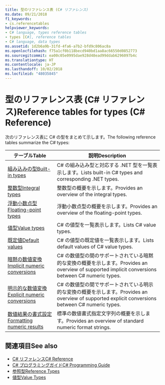 ```yaml
---
title: 型のリファレンス表 (C# リファレンス)
ms.date: 09/21/2018
f1_keywords:
- cs.referencetables
helpviewer_keywords:
- C# language, types reference tables
- types [C#], reference tables
- C# language, data types
ms.assetid: 1d2b6a9b-31fd-4fa6-a7b2-bfd9c806ac8a
ms.openlocfilehash: f75a1cf0b118becd940bd1aa8ac66550d0852773
ms.sourcegitcommit: ea00c05e0995dae928d48ead99ddab6296097b4c
ms.translationtype: HT
ms.contentlocale: ja-JP
ms.lasthandoff: 10/02/2018
ms.locfileid: "48035845"
---
```

# <a name="reference-tables-for-types-c-reference"></a><span data-ttu-id="3edf0-102">型のリファレンス表 (C# リファレンス)</span><span class="sxs-lookup"><span data-stu-id="3edf0-102">Reference tables for types (C# Reference)</span></span>

<span data-ttu-id="3edf0-103">次のリファレンス表に C# の型をまとめて示します。</span><span class="sxs-lookup"><span data-stu-id="3edf0-103">The following reference tables summarize the C# types:</span></span>

|<span data-ttu-id="3edf0-104">テーブル</span><span class="sxs-lookup"><span data-stu-id="3edf0-104">Table</span></span>|<span data-ttu-id="3edf0-105">説明</span><span class="sxs-lookup"><span data-stu-id="3edf0-105">Description</span></span>|
|---------|---------|
|[<span data-ttu-id="3edf0-106">組み込みの型</span><span class="sxs-lookup"><span data-stu-id="3edf0-106">Built-in types</span></span>](built-in-types-table.md)|<span data-ttu-id="3edf0-107">C# の組み込み型と対応する .NET 型を一覧表示します。</span><span class="sxs-lookup"><span data-stu-id="3edf0-107">Lists built-in C# types and corresponding .NET types.</span></span>|
|[<span data-ttu-id="3edf0-108">整数型</span><span class="sxs-lookup"><span data-stu-id="3edf0-108">Integral types</span></span>](integral-types-table.md)|<span data-ttu-id="3edf0-109">整数型の概要を示します。</span><span class="sxs-lookup"><span data-stu-id="3edf0-109">Provides an overview of the integral types.</span></span>|
|[<span data-ttu-id="3edf0-110">浮動小数点型</span><span class="sxs-lookup"><span data-stu-id="3edf0-110">Floating-point types</span></span>](floating-point-types-table.md)|<span data-ttu-id="3edf0-111">浮動小数点型の概要を示します。</span><span class="sxs-lookup"><span data-stu-id="3edf0-111">Provides an overview of the floating-point types.</span></span>|
|[<span data-ttu-id="3edf0-112">値型</span><span class="sxs-lookup"><span data-stu-id="3edf0-112">Value types</span></span>](value-types-table.md)|<span data-ttu-id="3edf0-113">C# の値型を一覧表示します。</span><span class="sxs-lookup"><span data-stu-id="3edf0-113">Lists C# value types.</span></span>|
|[<span data-ttu-id="3edf0-114">既定値</span><span class="sxs-lookup"><span data-stu-id="3edf0-114">Default values</span></span>](default-values-table.md)|<span data-ttu-id="3edf0-115">C# の値型の既定値を一覧表示します。</span><span class="sxs-lookup"><span data-stu-id="3edf0-115">Lists default values of C# value types.</span></span>|
|[<span data-ttu-id="3edf0-116">暗黙の数値変換</span><span class="sxs-lookup"><span data-stu-id="3edf0-116">Implicit numeric conversions</span></span>](implicit-numeric-conversions-table.md)|<span data-ttu-id="3edf0-117">C# の数値型の間のサポートされている暗黙的な変換の概要を示します。</span><span class="sxs-lookup"><span data-stu-id="3edf0-117">Provides an overview of supported implicit conversions between C# numeric types.</span></span>|
|[<span data-ttu-id="3edf0-118">明示的な数値変換</span><span class="sxs-lookup"><span data-stu-id="3edf0-118">Explicit numeric conversions</span></span>](explicit-numeric-conversions-table.md)|<span data-ttu-id="3edf0-119">C# の数値型の間でサポートされている明示的な変換の概要を示します。</span><span class="sxs-lookup"><span data-stu-id="3edf0-119">Provides an overview of supported explicit conversions between C# numeric types.</span></span>|
|[<span data-ttu-id="3edf0-120">数値結果の書式設定</span><span class="sxs-lookup"><span data-stu-id="3edf0-120">Formatting numeric results</span></span>](formatting-numeric-results-table.md)|<span data-ttu-id="3edf0-121">標準の数値書式指定文字列の概要を示します。</span><span class="sxs-lookup"><span data-stu-id="3edf0-121">Provides an overview of standard numeric format strings.</span></span>|

## <a name="see-also"></a><span data-ttu-id="3edf0-122">関連項目</span><span class="sxs-lookup"><span data-stu-id="3edf0-122">See also</span></span>

- [<span data-ttu-id="3edf0-123">C# リファレンス</span><span class="sxs-lookup"><span data-stu-id="3edf0-123">C# Reference</span></span>](../index.md)
- [<span data-ttu-id="3edf0-124">C# プログラミングガイド</span><span class="sxs-lookup"><span data-stu-id="3edf0-124">C# Programming Guide</span></span>](../../programming-guide/index.md)
- [<span data-ttu-id="3edf0-125">参照型</span><span class="sxs-lookup"><span data-stu-id="3edf0-125">Reference Types</span></span>](reference-types.md)
- [<span data-ttu-id="3edf0-126">値型</span><span class="sxs-lookup"><span data-stu-id="3edf0-126">Value Types</span></span>](value-types.md)